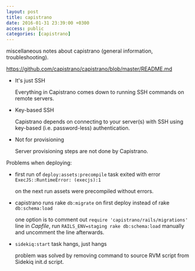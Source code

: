 ```yaml
---
layout: post
title: capistrano
date: 2016-01-31 23:39:00 +0300
access: public
categories: [capistrano]
---
```


miscellaneous notes about capistrano (general information, troubleshooting).

<!-- more -->

<https://github.com/capistrano/capistrano/blob/master/README.md>

- It's just SSH

  Everything in Capistrano comes down to running SSH commands on remote servers.

- Key-based SSH

  Capistrano depends on connecting to your server(s)
  with SSH using key-based (i.e. password-less) authentication.

- Not for provisioning

  Server provisioning steps are not done by Capistrano.

Problems when deploying:

- first run of `deploy:assets:precompile` task exited
  with error `ExecJS::RuntimeError: (execjs):1`

  on the next run assets were precompiled without errors.

- capistrano runs rake `db:migrate` on first deploy instead of
  rake `db:schema:load`

  one option is to comment out `require 'capistrano/rails/migrations'`
  line in _Capfile_, run `RAILS_ENV=staging rake db:schema:load` manually
  and uncomment the line afterwards.

- `sidekiq:start` task hangs, just hangs

  problem was solved by removing command to source RVM script
  from Sidekiq init.d script.

